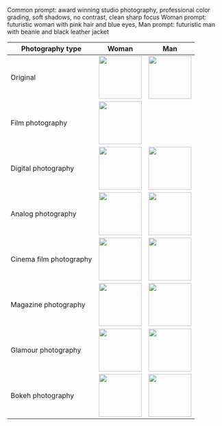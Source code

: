 Common prompt: award winning studio photography, professional color grading, soft shadows, no contrast, clean sharp focus
Woman prompt: futuristic woman with pink hair and blue eyes, 
Man prompt: futuristic man with beanie and black leather jacket

| Photography type | Woman | Man |
| --- | --- | --- |
| Original | <img src="https://user-images.githubusercontent.com/1231687/222822961-86dad3d1-e651-43bf-8890-3313e609989f.png" width=100 height=100 /> | <img src="https://user-images.githubusercontent.com/1231687/222822916-757cea71-2d6b-48f2-9c2a-6b59bfee4c6a.png" width=100 height=100 /> | 
| Film photography | <img src="https://user-images.githubusercontent.com/1231687/222823796-0671b315-60ac-4605-9a65-e03096ae9cf0.png" width=100 /> | <ims src="https://user-images.githubusercontent.com/1231687/222824953-946727c7-3ba1-47f8-b085-10d08e1959a5.png" width=100 /> |
| Digital photography | <img src="https://user-images.githubusercontent.com/1231687/222823943-6ebc9c5e-ba58-4700-84d0-752211236583.png" width=100 /> | <img src="https://user-images.githubusercontent.com/1231687/222825086-44cb2685-47d6-4379-9275-2c71847f0e19.png" width=100 /> |
| Analog photography | <img src="https://user-images.githubusercontent.com/1231687/222824213-6a3416c1-8a14-40e7-9751-d74afc4c4d96.png" width=100 /> | <img src="https://user-images.githubusercontent.com/1231687/222825292-38057662-b5d3-4c85-910d-04129072c862.png" width=100 /> |
| Cinema film photography | <img src="https://user-images.githubusercontent.com/1231687/222824353-2fa6c35b-c74c-4ff4-babc-9b68bc9f21b8.png" width=100 /> | <img src="https://user-images.githubusercontent.com/1231687/222825445-b02aa76e-2788-47e9-90da-5cd9929d8be5.png" width=100 /> |
| Magazine photography | <img src="https://user-images.githubusercontent.com/1231687/222824479-088e6a77-416e-4768-ad3c-1a6bb460620a.png" width=100 /> | <img src="https://user-images.githubusercontent.com/1231687/222825536-d74e620b-e613-4702-8404-39196c8b5d2f.png" width=100 /> |
| Glamour photography | <img src="https://user-images.githubusercontent.com/1231687/222824578-1a33d464-53f4-405d-92ca-40bcccfb6fef.png" width=100 /> | <img src="https://user-images.githubusercontent.com/1231687/222825638-09eb64a1-967d-4c48-af51-7533c8ea2d46.png" width=100 /> |
| Bokeh photography | <img src="https://user-images.githubusercontent.com/1231687/222824720-135a6d6e-342a-49c4-a904-fda6d5378f16.png" width=100 /> | <img src="https://user-images.githubusercontent.com/1231687/222825784-14dec32c-95da-4cb3-adac-3d4ed41957a3.png" width=100 /> |







